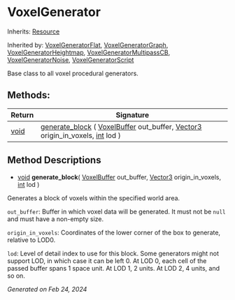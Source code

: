# VoxelGenerator

Inherits: [Resource](https://docs.godotengine.org/en/stable/classes/class_resource.html)

Inherited by: [VoxelGeneratorFlat](VoxelGeneratorFlat.md), [VoxelGeneratorGraph](VoxelGeneratorGraph.md), [VoxelGeneratorHeightmap](VoxelGeneratorHeightmap.md), [VoxelGeneratorMultipassCB](VoxelGeneratorMultipassCB.md), [VoxelGeneratorNoise](VoxelGeneratorNoise.md), [VoxelGeneratorScript](VoxelGeneratorScript.md)

Base class to all voxel procedural generators.

## Methods: 


Return     | Signature                                                                                                                                                                                                                                                  
---------- | -----------------------------------------------------------------------------------------------------------------------------------------------------------------------------------------------------------------------------------------------------------
[void](#)  | [generate_block](#i_generate_block) ( [VoxelBuffer](VoxelBuffer.md) out_buffer, [Vector3](https://docs.godotengine.org/en/stable/classes/class_vector3.html) origin_in_voxels, [int](https://docs.godotengine.org/en/stable/classes/class_int.html) lod )  
<p></p>

## Method Descriptions

- [void](#)<span id="i_generate_block"></span> **generate_block**( [VoxelBuffer](VoxelBuffer.md) out_buffer, [Vector3](https://docs.godotengine.org/en/stable/classes/class_vector3.html) origin_in_voxels, [int](https://docs.godotengine.org/en/stable/classes/class_int.html) lod ) 

Generates a block of voxels within the specified world area.

`out_buffer`: Buffer in which voxel data will be generated. It must not be `null` and must have a non-empty size.

`origin_in_voxels`: Coordinates of the lower corner of the box to generate, relative to LOD0.

`lod`: Level of detail index to use for this block. Some generators might not support LOD, in which case it can be left 0. At LOD 0, each cell of the passed buffer spans 1 space unit. At LOD 1, 2 units. At LOD 2, 4 units, and so on.

_Generated on Feb 24, 2024_
